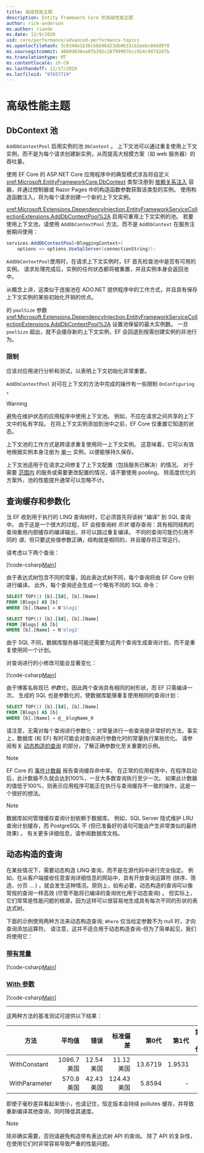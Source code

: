 ```yaml
---
title: 高级性能主题
description: Entity Framework Core 的高级性能主题
author: rick-anderson
ms.author: riande
ms.date: 12/9/2020
uid: core/performance/advanced-performance-topics
ms.openlocfilehash: 3c0340e1b36cbbb96d23db0633cb2eebc04dd970
ms.sourcegitcommit: 4860d036ea0fb392c28799907bcc924c987d2d7b
ms.translationtype: MT
ms.contentlocale: zh-CN
ms.lasthandoff: 12/17/2020
ms.locfileid: "97657719"
---
```

# <a name="advanced-performance-topics"></a>高级性能主题

## <a name="dbcontext-pooling"></a>DbContext 池

`AddDbContextPool` 启用实例的池 `DbContext` 。 上下文池可以通过重复使用上下文实例，而不是为每个请求创建新实例，从而提高大规模方案（如 web 服务器）的吞吐量。

使用 EF Core 的 ASP.NET Core 应用程序中的典型模式涉及将自定义 <xref:Microsoft.EntityFrameworkCore.DbContext> 类型注册到 [依赖关系注入](/aspnet/core/fundamentals/dependency-injection) 容器，并通过控制器或 Razor Pages 中的构造函数参数获取该类型的实例。 使用构造函数注入，将为每个请求创建一个新的上下文实例。

<xref:Microsoft.Extensions.DependencyInjection.EntityFrameworkServiceCollectionExtensions.AddDbContextPool%2A> 启用可重用上下文实例的池。 若要使用上下文池，请使用 `AddDbContextPool` 方法，而不是 `AddDbContext` 在服务注册期间使用：

```csharp
services.AddDbContextPool<BloggingContext>(
    options => options.UseSqlServer(connectionString));
```

`AddDbContextPool`使用时，在请求上下文实例时，EF 首先检查池中是否有可用的实例。 请求处理完成后，实例的任何状态都将被重置，并且实例本身会返回池中。

从概念上讲，这类似于连接池在 ADO.NET 提供程序中的工作方式，并且具有保存上下文实例的某些初始化开销的优点。

的 `poolSize` 参数 <xref:Microsoft.Extensions.DependencyInjection.EntityFrameworkServiceCollectionExtensions.AddDbContextPool%2A> 设置池保留的最大实例数。 一旦 `poolSize` 超出，就不会缓存新的上下文实例，EF 会回退到按需创建实例的非池行为。

### <a name="limitations"></a>限制

应该对应用进行分析和测试，以表明上下文初始化非常重要。

`AddDbContextPool` 对可在上下文的方法中完成的操作有一些限制 `OnConfiguring` 。

> [!WARNING]
> 避免在维护状态的应用程序中使用上下文池。 例如，不应在请求之间共享的上下文中的私有字段。 在将上下文实例添加到池中之前，EF Core 仅重置它知道的状态。

上下文池的工作方式是跨请求重复使用同一上下文实例。 这意味着，它可以有效地根据实例本身注册为 [单一](/aspnet/core/fundamentals/dependency-injection#service-lifetimes) 实例，以便能够持久保存。

上下文池适用于在请求之间修复了上下文配置（包括服务已解决）的情况。 对于需要 [范围内](/aspnet/core/fundamentals/dependency-injection#service-lifetimes) 的服务或需要更改配置的情况，请不要使用 pooling。 除高度优化的方案外，池的性能提升通常可以忽略不计。

## <a name="query-caching-and-parameterization"></a>查询缓存和参数化

当 EF 收到用于执行的 LINQ 查询树时，它必须首先将该树 "编译" 到 SQL 查询中。 由于这是一个很大的过程，EF 会按查询树 *形状* 缓存查询：具有相同结构的查询重用内部缓存的编译输出，并可以跳过重复编译。 不同的查询可能仍引用不同的 *值*，但只要这些值参数正确，结构就是相同的，并且缓存将正常运行。

请考虑以下两个查询：

[!code-csharp[Main](../../../samples/core/Performance/Program.cs#QueriesWithConstants)]

由于表达式树包含不同的常量，因此表达式树不同，每个查询将由 EF Core 分别进行编译。 此外，每个查询还会生成一个略有不同的 SQL 命令：

```sql
SELECT TOP(1) [b].[Id], [b].[Name]
FROM [Blogs] AS [b]
WHERE [b].[Name] = N'blog1'

SELECT TOP(1) [b].[Id], [b].[Name]
FROM [Blogs] AS [b]
WHERE [b].[Name] = N'blog2'
```

由于 SQL 不同，数据库服务器可能还需要为这两个查询生成查询计划，而不是重复使用同一个计划。

对查询进行的小修改可能会显著变化：

[!code-csharp[Main](../../../samples/core/Performance/Program.cs#QueriesWithParameterization)]

由于博客名称现已 *参数化*，因此两个查询具有相同的树形状，而 EF 只需编译一次。 生成的 SQL 也是参数化的，使数据库能够重复使用相同的查询计划：

```sql
SELECT TOP(1) [b].[Id], [b].[Name]
FROM [Blogs] AS [b]
WHERE [b].[Name] = @__blogName_0
```

请注意，无需对每个查询进行参数化：对常量进行一些查询是非常好的方法，事实上，数据库 (和 EF) 有时可能会对查询进行参数化时的常量执行某些优化。 请参阅有关 [动态构造的查询](#dynamically-constructed-queries) 的部分，了解正确参数化至关重要的示例。

> [!NOTE]
> EF Core 的 [事件计数器](xref:core/logging-events-diagnostics/event-counters) 报告查询缓存命中率。 在正常的应用程序中，在程序启动后，此计数器不久就会达到100%，一旦大多数查询执行至少一次。 如果此计数器的值低于100%，则表示应用程序可能正在执行与查询缓存不一致的操作，这是一个很好的想法。

> [!NOTE]
> 数据库如何管理缓存查询计划依赖于数据库。 例如，SQL Server 隐式维护 LRU 查询计划缓存，而 PostgreSQL 不 (但已准备好的语句可能会产生非常类似的最终效果) 。 有关更多详细信息，请参阅数据库文档。

## <a name="dynamically-constructed-queries"></a>动态构造的查询

在某些情况下，需要动态构造 LINQ 查询，而不是在源代码中进行完全指定。 例如，在从客户端接收任意查询详细信息的网站中，具有开放查询运算符 (排序、筛选、分页 ... ) ，就会发生这种情况。原则上，如有必要，动态构造的查询可以像常规的查询一样高效 (尽管不能将已编译的查询优化用于动态查询) 。 但实际上，它们常常是性能问题的根源，因为这样可以很容易地生成具有每次不同的形状的表达式树。

下面的示例使用两种方法来动态构造查询; `Where` 仅当给定参数不为 null 时，才向查询添加运算符。 请注意，这并不适合用于动态构造查询-但为了简单起见，我们将使用它：

### <a name="with-constant"></a>[带有常量](#tab/with-constant)

[!code-csharp[Main](../../../samples/core/Benchmarks/DynamicallyConstructedQueries.cs?name=WithConstant&highlight=14-24)]

### <a name="with-parameter"></a>[With 参数](#tab/with-parameter)

[!code-csharp[Main](../../../samples/core/Benchmarks/DynamicallyConstructedQueries.cs?name=WithParameter&highlight=14)]

***

这两种方法的基准测试可提供以下结果：

|        方法 |       平均值 |    错误 |    标准偏差 |   第0代 |  第1代 | 第2代 | 已分配 |
|-------------- |-----------:|---------:|----------:|--------:|-------:|------:|----------:|
|  WithConstant | 1096.7 美国 | 12.54 美国 |  11.12 美国 | 13.6719 | 1.9531 |     - |  83.91 KB |
| WithParameter |   570.8 美国 | 42.43 美国 | 124.43 美国 |  5.8594 |      - |     - |  37.16 KB |

即使子毫秒差异看起来很小，也请记住，恒定版本会持续 pollutes 缓存，并导致重新编译其他查询，同时降低其速度。

> [!NOTE]
> 除非确实需要，否则请避免构造带有表达式树 API 的查询。 除了 API 的复杂性，在使用它们时非常容易导致严重的性能问题。
